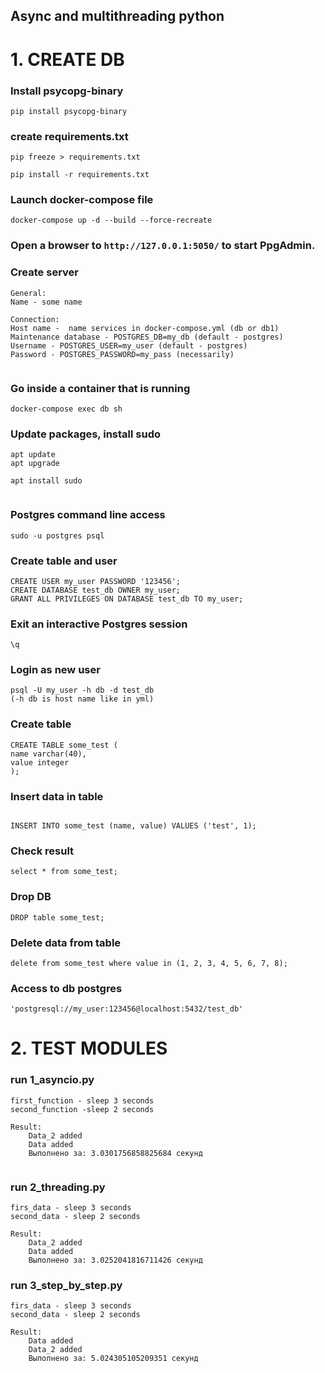 ## Async and multithreading python

# 1. CREATE DB
### Install psycopg-binary
```shell
pip install psycopg-binary
```
### create requirements.txt
```shell
pip freeze > requirements.txt

pip install -r requirements.txt
```

### Launch docker-compose file
```shell
docker-compose up -d --build --force-recreate
```

### Open a browser to `http://127.0.0.1:5050/` to start PpgAdmin.

### Create server

```text
General:
Name - some name

Connection:
Host name -  name services in docker-compose.yml (db or db1)
Maintenance database - POSTGRES_DB=my_db (default - postgres)
Username - POSTGRES_USER=my_user (default - postgres)
Password - POSTGRES_PASSWORD=my_pass (necessarily)


```


### Go inside a container that is running
```shell
docker-compose exec db sh
```

### Update  packages, install sudo
```shell
apt update
apt upgrade

apt install sudo


```

### Postgres command line access
```shell
sudo -u postgres psql
```

### Create table and user
```shell
CREATE USER my_user PASSWORD '123456';
CREATE DATABASE test_db OWNER my_user;
GRANT ALL PRIVILEGES ON DATABASE test_db TO my_user;

```

### Exit an interactive Postgres session

```shell
\q
```

### Login as new user
```shell
psql -U my_user -h db -d test_db
(-h db is host name like in yml)

```
### Create table

```shell
CREATE TABLE some_test (
name varchar(40),
value integer
);
```

### Insert data in table
```shell

INSERT INTO some_test (name, value) VALUES ('test', 1);
```

### Check result
```shell
select * from some_test;

```
### Drop DB

```shell
DROP table some_test;
```

### Delete data from table

```shell
delete from some_test where value in (1, 2, 3, 4, 5, 6, 7, 8);
```

### Access  to db postgres
```text
'postgresql://my_user:123456@localhost:5432/test_db'
```


# 2. TEST MODULES

### run 1_asyncio.py
```text
first_function - sleep 3 seconds
second_function -sleep 2 seconds

Result:
    Data_2 added
    Data added
    Выполнено за: 3.0301756858825684 секунд


```

### run 2_threading.py

```text
firs_data - sleep 3 seconds
second_data - sleep 2 seconds

Result:
    Data_2 added
    Data added
    Выполнено за: 3.0252041816711426 секунд

```

### run 3_step_by_step.py

```text
firs_data - sleep 3 seconds
second_data - sleep 2 seconds

Result:
    Data added
    Data_2 added
    Выполнено за: 5.024305105209351 секунд
```







